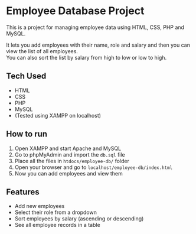 # Employee Database Project

This is a project for managing employee data using HTML, CSS, PHP and MySQL.

It lets you add employees with their name, role and salary and then you can view the list of all employees.  
You can also sort the list by salary from high to low or low to high.

## Tech Used

- HTML  
- CSS  
- PHP  
- MySQL  
- (Tested using XAMPP on localhost)

## How to run

1. Open XAMPP and start Apache and MySQL  
2. Go to phpMyAdmin and import the `db.sql` file  
3. Place all the files in `htdocs/employee-db/` folder  
4. Open your browser and go to `localhost/employee-db/index.html`  
5. Now you can add employees and view them

## Features

- Add new employees
- Select their role from a dropdown
- Sort employees by salary (ascending or descending)
- See all employee records in a table
